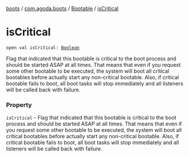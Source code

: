 [boots](../../index.md) / [com.agoda.boots](../index.md) / [Bootable](index.md) / [isCritical](./is-critical.md)

# isCritical

`open val isCritical: `[`Boolean`](https://kotlinlang.org/api/latest/jvm/stdlib/kotlin/-boolean/index.html)

Flag that indicated that this bootable is critical to the boot
    process and should be started ASAP at all times. That means that
    even if you request some other bootable to be executed, the system
    will boot all critical bootables before actually start any
    non-critical bootable.
    Also, if critical bootable fails to boot, all boot tasks will stop
    immediately and all listeners will be called back with failure.

### Property

`isCritical` - Flag that indicated that this bootable is critical to the boot
    process and should be started ASAP at all times. That means that
    even if you request some other bootable to be executed, the system
    will boot all critical bootables before actually start any
    non-critical bootable.
    Also, if critical bootable fails to boot, all boot tasks will stop
    immediately and all listeners will be called back with failure.